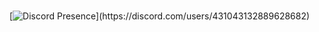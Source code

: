 ### 

[![Discord Presence](https://lanyard.kyrie25.me/api/431043132889628682?animationDuration=4s&waveColor=FFFFFF&imgStyle=square&imgBorderRadius=10px&theme=:darkt&borderRadius=10px&idleMessage=Stop%20looking%20at%20my%20account.)](https://discord.com/users/431043132889628682)


<!--
**IbrahimIF/IbrahimIF** is a ✨ _special_ ✨ repository because its `README.md` (this file) appears on your GitHub profile.

Here are some ideas to get you started:

- 🔭 I’m currently working on ...
- 🌱 I’m currently learning ...
- 👯 I’m looking to collaborate on ...
- 🤔 I’m looking for help with ...
- 💬 Ask me about ...
- 📫 How to reach me: ...
- 😄 Pronouns: ...
- ⚡ Fun fact: ...
-->
